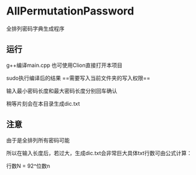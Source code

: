# AllPermutationPassword
全排列密码字典生成程序
## 运行
g++编译main.cpp
也可使用Clion直接打开本项目

sudo执行编译后的结果 ==需要写入当前文件夹的写入权限==

输入最小密码长度和最大密码长度分别回车确认

稍等片刻会在本目录生成dic.txt

## 注意
由于是全排列所有密码可能

所以在输入长度后，若过大，生成dic.txt会非常巨大具体txt行数可由公式计算：

行数N = 92^位数n